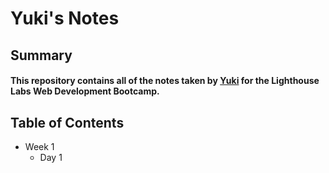 # Yuki's Notes

## Summary 

#### This repository contains all of the notes taken by [Yuki](https://github.com/shiawase7) for the Lighthouse Labs Web Development Bootcamp.

## Table of Contents
* Week 1
  * Day 1